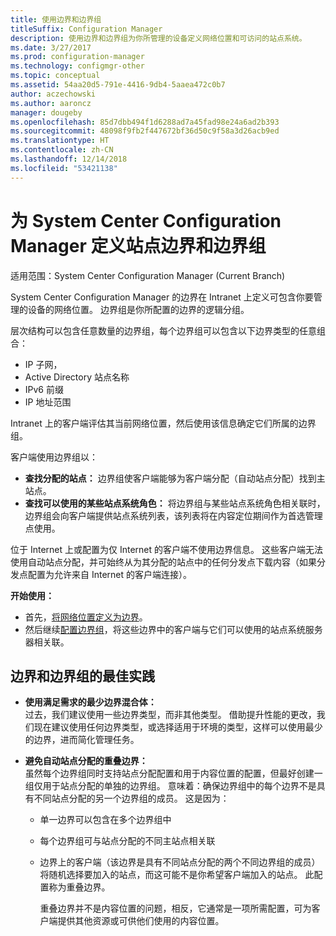 ```yaml
---
title: 使用边界和边界组
titleSuffix: Configuration Manager
description: 使用边界和边界组为你所管理的设备定义网络位置和可访问的站点系统。
ms.date: 3/27/2017
ms.prod: configuration-manager
ms.technology: configmgr-other
ms.topic: conceptual
ms.assetid: 54aa20d5-791e-4416-9db4-5aaea472c0b7
author: aczechowski
ms.author: aaroncz
manager: dougeby
ms.openlocfilehash: 85d7dbb494f1d6288ad7a45fad98e24a6ad2b393
ms.sourcegitcommit: 48098f9fb2f447672bf36d50c9f58a3d26acb9ed
ms.translationtype: HT
ms.contentlocale: zh-CN
ms.lasthandoff: 12/14/2018
ms.locfileid: "53421138"
---
```

# <a name="define-site-boundaries-and-boundary-groups-for-system-center-configuration-manager"></a>为 System Center Configuration Manager 定义站点边界和边界组

适用范围：System Center Configuration Manager (Current Branch)

System Center Configuration Manager 的边界在 Intranet 上定义可包含你要管理的设备的网络位置。 边界组是你所配置的边界的逻辑分组。

 层次结构可以包含任意数量的边界组，每个边界组可以包含以下边界类型的任意组合：  

-   IP 子网，  
-   Active Directory 站点名称  
-   IPv6 前缀  
-   IP 地址范围  

Intranet 上的客户端评估其当前网络位置，然后使用该信息确定它们所属的边界组。  

 客户端使用边界组以：  
-   **查找分配的站点：** 边界组使客户端能够为客户端分配（自动站点分配）找到主站点。  
-   **查找可以使用的某些站点系统角色：** 将边界组与某些站点系统角色相关联时，边界组会向客户端提供站点系统列表，该列表将在内容定位期间作为首选管理点使用。  

位于 Internet 上或配置为仅 Internet 的客户端不使用边界信息。 这些客户端无法使用自动站点分配，并可始终从为其分配的站点中的任何分发点下载内容（如果分发点配置为允许来自 Internet 的客户端连接）。  

**开始使用：**
- 首先，[将网络位置定义为边界](/sccm/core/servers/deploy/configure/boundaries)。
- 然后继续[配置边界组](/sccm/core/servers/deploy/configure/boundary-groups)，将这些边界中的客户端与它们可以使用的站点系统服务器相关联。



##  <a name="BKMK_BoundaryBestPractices"></a> 边界和边界组的最佳实践  

- **使用满足需求的最少边界混合体：**  
  过去，我们建议使用一些边界类型，而非其他类型。 借助提升性能的更改，我们现在建议使用任何边界类型，或选择适用于环境的类型，这样可以使用最少的边界，进而简化管理任务。      

- **避免自动站点分配的重叠边界：**  
   虽然每个边界组同时支持站点分配配置和用于内容位置的配置，但最好创建一组仅用于站点分配的单独的边界组。 意味着：确保边界组中的每个边界不是具有不同站点分配的另一个边界组的成员。 这是因为：  

  - 单一边界可以包含在多个边界组中  

  - 每个边界组可与站点分配的不同主站点相关联  

  - 边界上的客户端（该边界是具有不同站点分配的两个不同边界组的成员）将随机选择要加入的站点，而这可能不是你希望客户端加入的站点。  此配置称为重叠边界。  

    重叠边界并不是内容位置的问题，相反，它通常是一项所需配置，可为客户端提供其他资源或可供他们使用的内容位置。  
